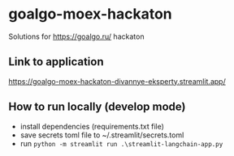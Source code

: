 # goalgo-moex-hackaton
Solutions for https://goalgo.ru/ hackaton

## Link to application
https://goalgo-moex-hackaton-divannye-eksperty.streamlit.app/

## How to run locally (develop mode)
- install dependencies (requirements.txt file)
- save secrets toml file to ~/.streamlit/secrets.toml
- run `python -m streamlit run .\streamlit-langchain-app.py`